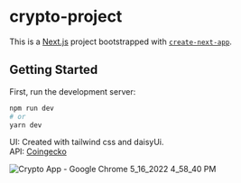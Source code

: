 # crypto-project  
This is a [Next.js](https://nextjs.org/) project bootstrapped with [`create-next-app`](https://github.com/vercel/next.js/tree/canary/packages/create-next-app).

## Getting Started

First, run the development server:

```bash
npm run dev
# or
yarn dev
```

UI: Created with tailwind css and daisyUi.  
API: [Coingecko](https://www.coingecko.com/)

![Crypto App - Google Chrome 5_16_2022 4_58_40 PM](https://user-images.githubusercontent.com/73068793/168592685-2ec236d3-e2c4-4ccc-9233-9e9abaae72c6.png)

